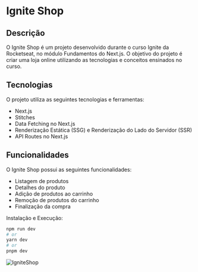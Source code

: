 # Ignite Shop

## Descrição

O Ignite Shop é um projeto desenvolvido durante o curso Ignite da Rocketseat, no módulo Fundamentos do Next.js. O objetivo do projeto é criar uma loja online utilizando as tecnologias e conceitos ensinados no curso.

## Tecnologias

O projeto utiliza as seguintes tecnologias e ferramentas:

- Next.js
- Stitches
- Data Fetching no Next.js
- Renderização Estática (SSG) e Renderização do Lado do Servidor (SSR)
- API Routes no Next.js

## Funcionalidades

O Ignite Shop possui as seguintes funcionalidades:

- Listagem de produtos
- Detalhes do produto
- Adição de produtos ao carrinho
- Remoção de produtos do carrinho
- Finalização da compra

Instalação e Execução:

```bash
npm run dev
# or
yarn dev
# or
pnpm dev
```

![IgniteShop](https://github.com/Felipe8297/IgniteShop/assets/60430412/d77e9acb-a2b8-4303-87c4-2083a6b6224b)
